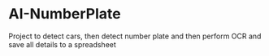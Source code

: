 # AI-NumberPlate
Project to detect cars, then detect number plate and then perform OCR and save all details to a spreadsheet
